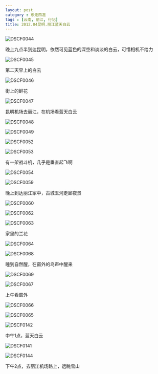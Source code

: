 ```yaml
---
layout: post
category : 东走西逛
tags : [云南, 丽江, 行记]
title: 2012.04昆明.丽江蓝天白云
---
```


<img src="http://pic.yupoo.com/myhut_v/BSZxwJH3/medium.jpg" alt="DSCF0044"/> <br />

晚上九点半到达昆明，依然可见蓝色的深空和淡淡的白云，可惜相机不给力

<img src="http://pic.yupoo.com/myhut_v/BSZxAgUe/medium.jpg" alt="DSCF0045"/> <br />

第二天早上的白云	
	
<img src="http://pic.yupoo.com/myhut_v/BSZxEp7G/medium.jpg" alt="DSCF0046"/> <br />

街上的鲜花	
	
<img src="http://pic.yupoo.com/myhut_v/BSZxH8Re/medium.jpg" alt="DSCF0047"/> <br />

昆明机场去丽江，在机场看蓝天白云


<img src="http://pic.yupoo.com/myhut_v/BSZxK31l/medium.jpg" alt="DSCF0048"/> <br />
	
	
<img src="http://pic.yupoo.com/myhut_v/BSZxN6pB/medium.jpg" alt="DSCF0049"/> <br />
	
	
<img src="http://pic.yupoo.com/myhut_v/BSZxQauF/medium.jpg" alt="DSCF0052"/> <br />
	
	
<img src="http://pic.yupoo.com/myhut_v/BSZxSOrw/medium.jpg" alt="DSCF0053"/> <br />

有一架战斗机，几乎是垂直起飞啊	
	
<img src="http://pic.yupoo.com/myhut_v/BSZxVshA/medium.jpg" alt="DSCF0054"/> <br />
	
	
<img src="http://pic.yupoo.com/myhut_v/BSZxYORw/medium.jpg" alt="DSCF0059"/> <br />
	
晚上到达丽江家中，古城玉河走廊夜景
	
<img src="http://pic.yupoo.com/myhut_v/BSZy2Zwm/medium.jpg" alt="DSCF0060"/> <br />
	
<img src="http://pic.yupoo.com/myhut_v/BSZy70Hw/medium.jpg" alt="DSCF0062"/> <br />
	
<img src="http://pic.yupoo.com/myhut_v/BSZyayA2/medium.jpg" alt="DSCF0063"/> <br />
	
家里的兰花
	
<img src="http://pic.yupoo.com/myhut_v/BSZyeqbs/medium.jpg" alt="DSCF0064"/> <br />
	
	
<img src="http://pic.yupoo.com/myhut_v/BSZysykP/medium.jpg" alt="DSCF0068"/> <br />
	
睡到自然醒，在窗外的鸟声中醒来
	
<img src="http://pic.yupoo.com/myhut_v/BSZyvW7G/medium.jpg" alt="DSCF0069"/> <br />
	
<img src="http://pic.yupoo.com/myhut_v/BSZypE5M/medium.jpg" alt="DSCF0067"/> <br />
	
上午看窗外
	
<img src="http://pic.yupoo.com/myhut_v/BSZym2b9/medium.jpg" alt="DSCF0066"/> <br />
	
<img src="http://pic.yupoo.com/myhut_v/BSZyi3BW/medium.jpg" alt="DSCF0065"/> <br />
	
	
	
<img src="http://pic.yupoo.com/myhut_v/BSZyDD4A/medium.jpg" alt="DSCF0142"/> <br />

中午1点，蓝天白云
	
<img src="http://pic.yupoo.com/myhut_v/BSZyzHuQ/medium.jpg" alt="DSCF0141"/> <br />
	
<img src="http://pic.yupoo.com/myhut_v/BSZyHmKd/medium.jpg" alt="DSCF0144"/> <br />
	
下午2点，去丽江机场路上，远眺雪山
        